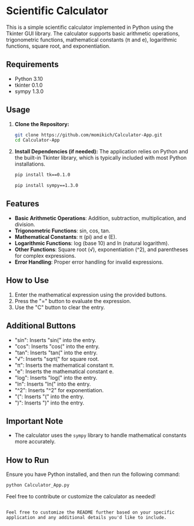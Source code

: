 
# Scientific Calculator

This is a simple scientific calculator implemented in Python using the Tkinter GUI library. The calculator supports basic arithmetic operations, trigonometric functions, mathematical constants (π and e), logarithmic functions, square root, and exponentiation.

## Requirements

- Python 3.10
- tkinter 0.1.0
- sympy 1.3.0

## Usage

1. **Clone the Repository:**
   ```bash
   git clone https://github.com/momikich/Calculator-App.git
   cd Calculator-App
   ```

2. **Install Dependencies (if needed):**
   The application relies on Python and the built-in Tkinter library, which is typically included with most Python installations.
   ```bash
   pip install tk==0.1.0
   ```
   ```bash
   pip install sympy==1.3.0
   ```


## Features

- **Basic Arithmetic Operations**: Addition, subtraction, multiplication, and division.
- **Trigonometric Functions**: sin, cos, tan.
- **Mathematical Constants**: π (pi) and e (E).
- **Logarithmic Functions**: log (base 10) and ln (natural logarithm).
- **Other Functions**: Square root (√), exponentiation (^2), and parentheses for complex expressions.
- **Error Handling**: Proper error handling for invalid expressions.

## How to Use

1. Enter the mathematical expression using the provided buttons.
2. Press the "=" button to evaluate the expression.
3. Use the "C" button to clear the entry.

## Additional Buttons

- "sin": Inserts "sin(" into the entry.
- "cos": Inserts "cos(" into the entry.
- "tan": Inserts "tan(" into the entry.
- "√": Inserts "sqrt(" for square root.
- "π": Inserts the mathematical constant π.
- "e": Inserts the mathematical constant e.
- "log": Inserts "log(" into the entry.
- "ln": Inserts "ln(" into the entry.
- "^2": Inserts "^2" for exponentiation.
- "(": Inserts "(" into the entry.
- ")": Inserts ")" into the entry.

## Important Note

- The calculator uses the `sympy` library to handle mathematical constants more accurately.

## How to Run

Ensure you have Python installed, and then run the following command:

```bash
python Calculator_App.py
```

Feel free to contribute or customize the calculator as needed!

```

Feel free to customize the README further based on your specific application and any additional details you'd like to include.
